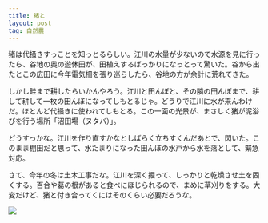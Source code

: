 ```yaml
---
title: 猪と
layout: post
tag: 自然農
---
```


猪は代掻きすっことを知っとるらしい。江川の水量が少ないので水源を見に行ったら、谷地の奥の遊休田が、田植えするばっかりになっとって驚いた。谷から出たとこの広田に今年電気柵を張り巡らしたら、谷地の方が余計に荒れてきた。

しかし畦まで耕したらいかんやろう。江川と田んぼと、その隣の田んぼまで、耕して耕して一枚の田んぼになってしもとるじゃ。どうりで江川に水が来んわけだ。ほとんど代掻きに使われてしもとる。この一面の光景が、まさしく猪が泥浴びを行う場所「沼田場（ヌタバ）」。

どうすっかな。江川を作り直すかなとしばらく立ちすくんだあとで、閃いた。このまま棚田だと思って、水たまりになった田んぼの水戸から水を落として、緊急対応。

さて、今年の冬は土木工事だな。江川を深く掘って、しっかりと乾燥させ土を固くする。百合や葛の根があると食べにほじられるので、まめに草刈りをする。大変だけど、猪と付き合ってくにはそのくらい必要だろうな。

![](https://kobapan.com/f/20744853366_a616f2d949.jpg)
